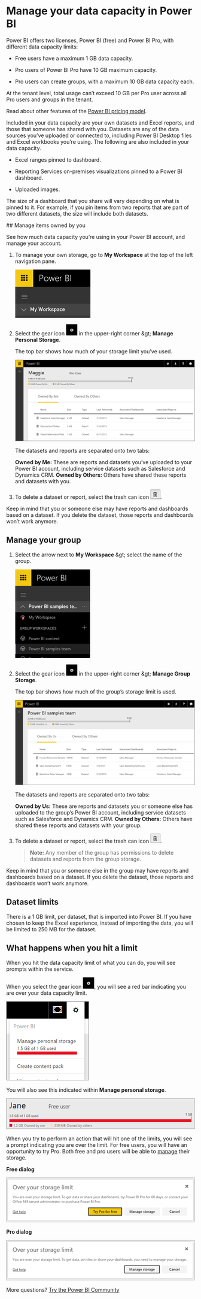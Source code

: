 <properties 
   pageTitle="Manage your data capacity in Power BI"
   description="Manage your data capacity and storage in Power BI"
   services="powerbi" 
   documentationCenter="" 
   authors="guyinacube" 
   manager="mblythe" 
   backup=""
   editor=""
   tags=""
   qualityFocus="no"
   qualityDate=""/>
 
<tags
   ms.service="powerbi"
   ms.devlang="NA"
   ms.topic="article"
   ms.tgt_pltfrm="NA"
   ms.workload="powerbi"
   ms.date="08/15/2016"
   ms.author="asaxton"/>
# Manage your data capacity in Power BI

Power BI offers two licenses, Power BI (free) and Power BI Pro, with different data capacity limits:

-   Free users have a maximum 1 GB data capacity.

-   Pro users of Power BI Pro have 10 GB maximum capacity.

-   Pro users can create groups, with a maximum 10 GB data capacity each.

At the tenant level, total usage can’t exceed 10 GB per Pro user across all Pro users and groups in the tenant. 

Read about other features of the <bpt id="p1">[</bpt>Power BI pricing model<ept id="p1">](https://powerbi.microsoft.com/pricing)</ept>.

Included in your data capacity are your own datasets and Excel reports, and those that someone has shared with you. Datasets are any of the data sources you’ve uploaded or connected to, including Power BI Desktop files and Excel workbooks you’re using. The following are also included in your data capacity.

-   Excel ranges pinned to dashboard.

-   Reporting Services on-premises visualizations pinned to a Power BI dashboard.

-   Uploaded images.

The size of a dashboard that you share will vary depending on what is pinned to it. For example, if you pin items from two reports that are part of two different datasets, the size will include both datasets.

<a name="manage"/>
## Manage items owned by you

See how much data capacity you’re using in your Power BI account, and manage your account.

1.  To manage your own storage, go to <bpt id="p1">**</bpt>My Workspace<ept id="p1">**</ept> at the top of the left navigation pane. 

    ![](media/powerbi-admin-manage-your-data-storage-in-power-bi/PBI_MyWorkspace.png)

2.  Select the gear icon <ph id="ph1">![](media/powerbi-admin-manage-your-data-storage-in-power-bi/PBI_GearIcon.png)</ph> in the upper-right corner <ph id="ph2">\&gt;</ph> <bpt id="p1">**</bpt>Manage Personal Storage<ept id="p1">**</ept>. 

    The top bar shows how much of your storage limit you’ve used.

    ![](media/powerbi-admin-manage-your-data-storage-in-power-bi/PBI_PersnlStorage.png)

    The datasets and reports are separated onto two tabs:

    <bpt id="p1">**</bpt>Owned by Me:<ept id="p1">**</ept> These are reports and datasets you’ve uploaded to your Power BI account, including service datasets such as Salesforce and Dynamics CRM.
    <bpt id="p1">**</bpt>Owned by Others:<ept id="p1">**</ept> Others have shared these reports and datasets with you.

3.  To delete a dataset or report, select the trash can icon <ph id="ph1">![](media/powerbi-admin-manage-your-data-storage-in-power-bi/PBI_DeleteIcon.png)</ph>.


Keep in mind that you or someone else may have reports and dashboards based on a dataset. If you delete the dataset, those reports and dashboards won’t work anymore.

## Manage your group

1.  Select the arrow next to <bpt id="p1">**</bpt>My Workspace<ept id="p1">**</ept> <ph id="ph1">\&gt;</ph> select the name of the group.

    ![](media/powerbi-admin-manage-your-data-storage-in-power-bi/PBI_GroupWorkspaces.png)

2.  Select the gear icon <ph id="ph1">![](media/powerbi-admin-manage-your-data-storage-in-power-bi/PBI_GearIcon.png)</ph> in the upper-right corner <ph id="ph2">\&gt;</ph> <bpt id="p1">**</bpt>Manage Group Storage<ept id="p1">**</ept>.

    The top bar shows how much of the group’s storage limit is used.

    ![](media/powerbi-admin-manage-your-data-storage-in-power-bi/PBI_GroupStorage.png)

    The datasets and reports are separated onto two tabs:

    <bpt id="p1">**</bpt>Owned by Us:<ept id="p1">**</ept> These are reports and datasets you or someone else has uploaded to the group’s Power BI account, including service datasets such as Salesforce and Dynamics CRM.
    <bpt id="p1">**</bpt>Owned by Others:<ept id="p1">**</ept> Others have shared these reports and datasets with your group.

3.  To delete a dataset or report, select the trash can icon <ph id="ph1">![](media/powerbi-admin-manage-your-data-storage-in-power-bi/PBI_DeleteIcon.png)</ph>.
    ><bpt id="p1">**</bpt>Note:<ept id="p1">**</ept> Any member of the group has permissions to delete datasets and reports from the group storage.

Keep in mind that you or someone else in the group may have reports and dashboards based on a dataset. If you delete the dataset, those reports and dashboards won’t work anymore.

## Dataset limits

There is a 1 GB limit, per dataset, that is imported into Power BI. If you have chosen to keep the Excel experience, instead of importing the data, you will be limited to 250 MB for the dataset.

## What happens when you hit a limit

When you hit the data capacity limit of what you can do, you will see prompts within the service. 

When you select the gear icon <ph id="ph1">![](media/powerbi-admin-manage-your-data-storage-in-power-bi/PBI_GearIcon.png)</ph>, you will see a red bar indicating you are over your data capacity limit.

![](media/powerbi-admin-manage-your-data-storage-in-power-bi/manage-storage-limit.png)

You will also see this indicated within <bpt id="p1">**</bpt>Manage personal storage<ept id="p1">**</ept>.

 ![](media/powerbi-admin-manage-your-data-storage-in-power-bi/manage-storage-limit2.png)
 
 When you try to perform an action that will hit one of the limits, you will see a prompt indicating you are over the limit. For free users, you will have an opportunity to try Pro. Both free and pro users will be able to <bpt id="p1">[</bpt>manage<ept id="p1">](#manage)</ept> their storage.
 
 **Free dialog**
 
 ![](media/powerbi-admin-manage-your-data-storage-in-power-bi/powerbi-free-over-limit.png)
 
 **Pro dialog** 
 
 ![](media/powerbi-admin-manage-your-data-storage-in-power-bi/powerbi-pro-over-limit.png)

 More questions? [Try the Power BI Community](http://community.powerbi.com/)